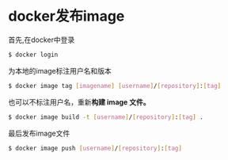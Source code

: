 # docker发布image

首先,在docker中登录

```bash
$ docker login
```

为本地的image标注用户名和版本

```bash
$ docker image tag [imagename] [username]/[repository]:[tag]
```

也可以不标注用户名，重新**构建 image 文件。**

```bash
$ docker image build -t [username]/[repository]:[tag] .
```

最后发布image文件

```bash
$ docker image push [username]/[repository]:[tag]
```


